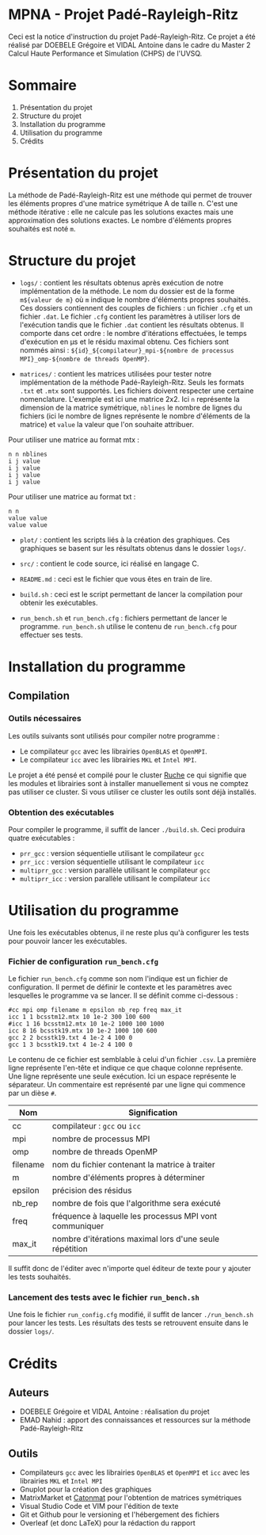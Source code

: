 # MPNA - Projet Padé-Rayleigh-Ritz

Ceci est la notice d'instruction du projet Padé-Rayleigh-Ritz. Ce projet a été réalisé par DOEBELE Grégoire et VIDAL Antoine dans le cadre du Master 2 Calcul Haute Performance et Simulation (CHPS) de l'UVSQ.

# Sommaire

1. Présentation du projet
2. Structure du projet
3. Installation du programme
4. Utilisation du programme
5. Crédits

# Présentation du projet

La méthode de Padé-Rayleigh-Ritz est une méthode qui permet de trouver les éléments propres d'une matrice symétrique A de taille n. C'est une méthode itérative : elle ne calcule pas les solutions exactes mais une approximation des solutions exactes. Le nombre d'éléments propres souhaités est noté `m`.

# Structure du projet

* `logs/` : contient les résultats obtenus après exécution de notre implémentation de la méthode. Le nom du dossier est de la forme `m${valeur de m}` où `m` indique le nombre d'éléments propres souhaités. Ces dossiers contiennent des couples de fichiers : un fichier `.cfg` et un fichier `.dat`. Le fichier `.cfg` contient les paramètres à utiliser lors de l'exécution tandis que le fichier `.dat` contient les résultats obtenus. Il comporte dans cet ordre&nbsp;: le nombre d'itérations effectuées, le temps d'exécution en μs et le résidu maximal obtenu. Ces fichiers sont nommés ainsi : `${id}_${compilateur}_mpi-${nombre de processus MPI}_omp-${nombre de threads OpenMP}`.

* `matrices/` : contient les matrices utilisées pour tester notre implémentation de la méthode Padé-Rayleigh-Ritz. Seuls les formats `.txt` et `.mtx` sont supportés. Les fichiers doivent respecter une certaine nomenclature. L'exemple est ici une matrice 2x2. Ici `n` représente la dimension de la matrice symétrique, `nblines` le nombre de lignes du fichiers (ici le nombre de lignes représente le nombre d'éléments de la matrice) et `value` la valeur que l'on souhaite attribuer.

Pour utiliser une matrice au format mtx :
```
n n nblines
i j value
i j value
i j value
i j value
```

Pour utiliser une matrice au format txt :
```
n n 
value value
value value
```

* `plot/` : contient les scripts liés à la création des graphiques. Ces graphiques se basent sur les résultats obtenus dans le dossier `logs/`.

* `src/` : contient le code source, ici réalisé en langage C.

* `README.md` : ceci est le fichier que vous êtes en train de lire.

* `build.sh` : ceci est le script permettant de lancer la compilation pour obtenir les exécutables.

* `run_bench.sh` et `run_bench.cfg` : fichiers permettant de lancer le programme. `run_bench.sh` utilise le contenu de `run_bench.cfg` pour effectuer ses tests.

# Installation du programme

## Compilation

### Outils nécessaires

Les outils suivants sont utilisés pour compiler notre programme :

* Le compilateur `gcc` avec les librairies `OpenBLAS` et `OpenMPI`.
* Le compilateur `icc` avec les librairies `MKL` et `Intel MPI`.

Le projet a été pensé et compilé pour le cluster [Ruche](https://mesocentre.pages.centralesupelec.fr/user_doc/) ce qui signifie que les modules et librairies sont à installer manuellement si vous ne comptez pas utiliser ce cluster. Si vous utiliser ce cluster les outils sont déjà installés.

### Obtention des exécutables

Pour compiler le programme, il suffit de lancer `./build.sh`. Ceci produira quatre exécutables : 
* `prr_gcc` : version séquentielle utilisant le compilateur `gcc`
* `prr_icc` : version séquentielle utilisant le compilateur `icc`
* `multiprr_gcc` : version parallèle utilisant le compilateur `gcc`
* `multiprr_icc` : version parallèle utilisant le compilateur `icc`


# Utilisation du programme

Une fois les exécutables obtenus, il ne reste plus qu'à configurer les tests pour pouvoir lancer les exécutables.

### Fichier de configuration `run_bench.cfg`

Le fichier `run_bench.cfg` comme son nom l'indique est un fichier de configuration. Il permet de définir le contexte et les paramètres avec lesquelles le programme va se lancer. Il se définit comme ci-dessous :

```
#cc mpi omp filename m epsilon nb_rep freq max_it
icc 1 1 bcsstm12.mtx 10 1e-2 300 100 600
#icc 1 16 bcsstm12.mtx 10 1e-2 1000 100 1000
icc 8 16 bcsstk19.mtx 10 1e-2 1000 100 600
gcc 2 2 bcsstk19.txt 4 1e-2 4 100 0
gcc 1 3 bcsstk19.txt 4 1e-2 4 100 0
```

Le contenu de ce fichier est semblable à celui d'un fichier `.csv`. La première ligne représente l'en-tête et indique ce que chaque colonne représente. Une ligne représente une seule exécution. Ici un espace représente le séparateur. Un commentaire est représenté par une ligne qui commence par un dièse `#`. 

| Nom       | Signification |
| ----------|---------------|
| cc        | compilateur : `gcc` ou `icc`     |
| mpi       | nombre de processus MPI          |
| omp       | nombre de threads OpenMP     |
| filename  | nom du fichier contenant la matrice à traiter     |
| m         | nombre d'éléments propres à déterminer     |
| epsilon   | précision des résidus      |
| nb_rep    | nombre de fois que l'algorithme sera exécuté     |
| freq      | fréquence à laquelle les processus MPI vont communiquer     |
| max_it    | nombre d'itérations maximal lors d'une seule répétition     |

Il suffit donc de l'éditer avec n'importe quel éditeur de texte pour y ajouter les tests souhaités.

### Lancement des tests avec le fichier `run_bench.sh`

Une fois le fichier `run_config.cfg` modifié, il suffit de lancer `./run_bench.sh` pour lancer les tests. Les résultats des tests se retrouvent ensuite dans le dossier `logs/`.

# Crédits

## Auteurs 

* DOEBELE Grégoire et VIDAL Antoine : réalisation du projet
* EMAD Nahid : apport des connaissances et ressources sur la méthode Padé-Rayleigh-Ritz

## Outils

* Compilateurs `gcc` avec les librairies `OpenBLAS` et `OpenMPI` et `icc` avec les librairies `MKL` et `Intel MPI`
* Gnuplot pour la création des graphiques
* MatrixMarket et [Catonmat](https://catonmat.net/tools/generate-symmetric-matrices) pour l'obtention de matrices symétriques
* Visual Studio Code et VIM pour l'édition de texte
* Git et Github pour le versioning et l'hébergement des fichiers
* Overleaf (et donc LaTeX) pour la rédaction du rapport

